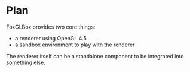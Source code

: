 # Plan
FoxGLBox provides two core things:
- a renderer using OpenGL 4.5
- a sandbox environment to play with the renderer

The renderer itself can be a standalone component to be integrated into something else.

